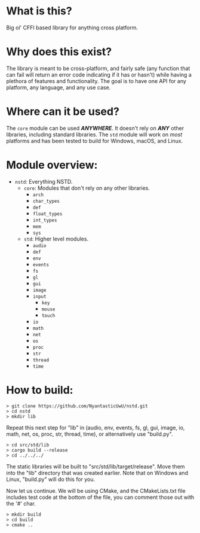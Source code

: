# What is this?
Big ol' CFFI based library for anything cross platform.

# Why does this exist?
The library is meant to be cross-platform, and fairly safe (any function that can fail will return
an error code indicating if it has or hasn't) while having a plethora of features and functionality.
The goal is to have one API for any platform, any language, and any use case.

# Where can it be used?
The `core` module can be used ***ANYWHERE***. It doesn't rely on ***ANY*** other libraries,
including standard libraries. The `std` module will work on *most* platforms and has been tested to
build for Windows, macOS, and Linux.

# Module overview:
- `nstd`: Everything NSTD.
    - `core`: Modules that don't rely on any other libraries.
        - `arch`
        - `char_types`
        - `def`
        - `float_types`
        - `int_types`
        - `mem`
        - `sys`
    - `std`: Higher level modules.
        - `audio`
        - `def`
        - `env`
        - `events`
        - `fs`
        - `gl`
        - `gui`
        - `image`
        - `input`
            - `key`
            - `mouse`
            - `touch`
        - `io`
        - `math`
        - `net`
        - `os`
        - `proc`
        - `str`
        - `thread`
        - `time`

# How to build:
```
> git clone https://github.com/NyantasticUwU/nstd.git
> cd nstd
> mkdir lib
```
Repeat this next step for "lib" in (audio, env, events, fs, gl, gui, image, io, math, net, os, proc,
str, thread, time), or alternatively use "build.py".
```
> cd src/std/lib
> cargo build --release
> cd ../../../
```
The static libraries will be built to "src/std/lib/target/release". Move them into the "lib"
directory that was created earlier. Note that on Windows and Linux, "build.py" will do this for you.

Now let us continue. We will be using CMake, and the CMakeLists.txt file includes test code at the
bottom of the file, you can comment those out with the '#' char.
```
> mkdir build
> cd build
> cmake ..
```
